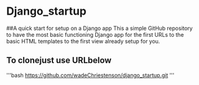 # Django_startup
##A quick start for setup on a Django app
This a simple GitHub repository to have the most basic functioning Django app for the first URLs to the basic HTML templates to the first view already setup for you.

## To clonejust use URLbelow
'''bash 
https://github.com/wadeChriestenson/django_startup.git
'''
